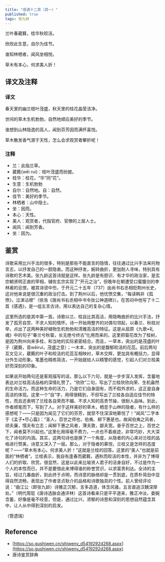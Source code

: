 ```yaml
---
title: "感遇十二首（其一）"
published: true
tags: 张九龄
---
```


兰叶春葳蕤，桂华秋皎洁。

欣欣此生意，自尔为佳节。

谁知林栖者，闻风坐相悦。

草木有本心，何求美人折！

## 译文及注释

### 译文

春天里的幽兰枝叶茂盛，秋天里的桂花晶莹洁净。

世间的草木生机勃勃，自然地顺应美好的季节。

谁想到山林隐逸的高人，闻到芬芳因而满怀喜悦。

草木散发香气源于天性，怎么会求观赏者攀折呢！

### 注释

- 兰：此指兰草。
- 葳蕤(wēi ruí)：枝叶茂盛而纷披。
- 桂华：桂花，“华”同“花”。
- 生意：生机勃勃
- 自尔：自然地。自：自然。
- 佳节：美好的季节。
- 林栖者：山中隐士。
- 坐：因而。
- 本心：天性。
- 美人：观赏者，代指官府、官僚的上层人士。
- 闻风：闻到芳香。
- 坐：因为。

## 鉴赏

诗歌采用比兴手法的很多，特别是那些不能直言的隐情，往往通过比兴手法来托物言志，以抒发自己的一腔隐衷。而这种抒发，婉转曲折，更加耐人寻味，特别具有诗歌的艺术美。张九龄这首诗就是这样。张九龄是有胆识、有才华的政治家，是玄宗朝贤明正直的宰相，辅佐玄宗实现了“开元之治”，但晚年在朝遭受口蜜腹剑的李林甫的忌恨，被其诽谤中伤，于开元二十五年（737）由尚书右丞相贬荆州长史，这对他来说是很沉重的政治打击。到了荆州以后，他忧愤交集，“每读韩非《孤愤》，泣涕沾襟”（徐浩《唐尚书右丞相中书令张公神道碑》）。在苦闷中他写了十二首《感遇》，是一组五言古诗，用以表达自己的复杂心情。

这里所选的是其中第一首。诗歌以兰、桂自比其高洁，用隐晦曲折的比兴手法，抒发了孤芳自赏、不求人知的情怀。诗一开始用整齐的对偶句领起，以春兰、秋桂对举，点出了这两种美好植物生机勃勃和清雅高洁的特征。这是从屈原《九歌•礼魂》中的句子“春兰兮秋菊，长无绝兮终古”化用而来的，这里把菊花改为了桂树，是因为荆州向来多桂，和当地的实际紧密结合。而且，一草本，突出的是茂盛的叶子（葳蕤，音wēiruí，茂盛之意）；一木本，突出的是馥郁皎洁的花蕊。前后两句互文见义，葳蕤的叶子和皎洁的花蕊互相映衬，草木交辉，更加具有概括力，显得分外生动形象。笔墨也精练简洁，一开始就给人以精警的感觉，引起人们对兰桂美好而深刻的印象。

如果说开始两句还是客观描写的话，那么以下六句，就是一步步深入发挥，含蓄地表达对兰桂高洁品格的深情礼赞了。“欣欣”二句，写出了兰桂欣欣向荣、生机盎然的生命活力。而这种生命的活力，乃是它们自身固有，而不假外求的，这正是自身高洁的体现。这里一个“自”字，用得很精到，不但写出了兰桂各自适应佳节的特性，而且还表明了兰桂各自荣而不媚、不求人知的高贵节操，很耐人品味。到此，作者顺笔而下，写到了人。对于这样美好的草木，栖息于山林的隐者，有什么样的感想呢？——只是因为闻见了它们的芬芳，就禁不住深深地慕悦了！“闻风”二字本于《孟子•尽心篇》：“圣人，百世之师也，伯夷、柳下惠是也。故闻伯夷之风者，顽夫廉，懦夫有立志；闻柳下惠之风者，薄夫敦，鄙夫宽。奋乎百世之上，百世之下，闻者莫不兴起也。”这里化用得毫不费力，一点也不着痕迹，非常巧妙，大大深化了诗句的内涵。其实，这两句诗也是换了一个角度，从隐者的内心来对兰桂的品格进行赞美，诗意又深入了一层。那么，对于隐者的慕悦，兰桂又是怎样的态度呢？——“草木有本心，何求美人折！”这就是兰桂的回答。这里的“美人”也就是前面的“林栖者”。兰桂表示，我自有逢春而葳蕤，遇秋而皎洁的本性，并非为了博得人们的折取、欣赏。很显然，这是以此来比喻贤人君子的洁身自好，不过是作为一个人的本性而已，并不是要借此来博得谁的称誉赏识，以求富贵利达。全诗的主旨，经过几番曲折，到此终于点明，而诗意的脉络却是一贯到底，在质朴简劲中显得自然流畅，表现出了作者坚贞耿介的品格和诗歌独具的个性。前人曾经评论说：“曲江公（即张九龄）诗雅正沉郁，言多造道，体含风骚，五言直追汉魏深厚处。”（明代周珽《唐诗选脉会通评林）这首诗看来只是平平道来，雅正冲淡，委婉含蓄，好像是毫不经意，但是，通过比兴，浓郁的诗思和深刻的思想自然蕴含其中，让人从中得到深刻的启发。

（管遗瑞）　　

## Reference

- [https://so.gushiwen.cn/shiwenv_d5419292d268.aspx](https://so.gushiwen.cn/shiwenv_d5419292d268.aspx)
- 唐诗鉴赏辞典
